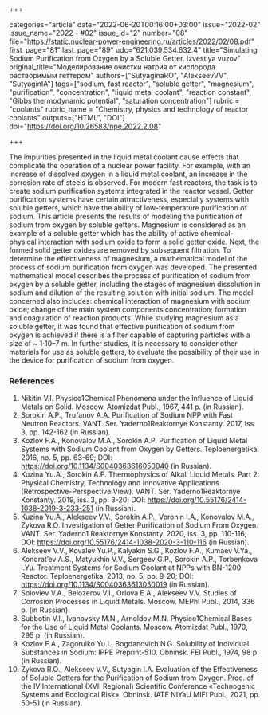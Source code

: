 +++

categories="article"
date="2022-06-20T00:16:00+03:00"
issue="2022-02"
issue_name="2022 - #02"
issue_id="2"
number="08"
file="https://static.nuclear-power-engineering.ru/articles/2022/02/08.pdf"
first_page="81"
last_page="89"
udc="621.039.534.632.4"
title="Simulating Sodium Purification from Oxygen by a Soluble Getter. Izvestiya vuzov"
original_title="Моделирование очистки натрия от кислорода растворимым геттером"
authors=["SutyaginaRО", "AlekseevVV", "SutyaginIА"]
tags=["sodium, fast reactor", "soluble getter", "magnesium", "purification", "concentration", "liquid metal coolant", "reaction constant", "Gibbs thermodynamic potential", "saturation concentration"]
rubric = "coolants"
rubric_name = "Chemistry, physics and technology of reactor coolants"
outputs=["HTML", "DOI"]
doi="https://doi.org/10.26583/npe.2022.2.08"

+++

The impurities presented in the liquid metal coolant cause effects that complicate the operation of a nuclear power facility. For example, with an increase of dissolved oxygen in a liquid metal coolant, an increase in the corrosion rate of steels is observed. For modern fast reactors, the task is to create sodium purification systems integrated in the reactor vessel. Getter purification systems have certain attractiveness, especially systems with soluble getters, which have the ability of low-temperature purification of sodium. This article presents the results of modeling the purification of sodium from oxygen by soluble getters. Magnesium is considered as an example of a soluble getter which has the ability of active chemical-physical interaction with sodium oxide to form a solid getter oxide. Next, the formed solid getter oxides are removed by subsequent filtration. To determine the effectiveness of magnesium, a mathematical model of the process of sodium purification from oxygen was developed. The presented mathematical model describes the process of purification of sodium from oxygen by a soluble getter, including the stages of magnesium dissolution in sodium and dilution of the resulting solution with initial sodium. The model concerned also includes: chemical interaction of magnesium with sodium oxide; change of the main system components concentration; formation and coagulation of reaction products. While studying magnesium as a soluble getter, it was found that effective purification of sodium from oxygen is achieved if there is a filter capable of capturing particles with a size of ~ 1⋅10–7 m. In further studies, it is necessary to consider other materials for use as soluble getters, to evaluate the possibility of their use in the device for purification of sodium from oxygen.

### References

1. Nikitin V.I. Physico1Chemical Phenomena under the Influence of Liquid Metals on Solid. Moscow. Atomizdat Publ., 1967, 441 p. (in Russian).
2. Sorokin A.P., Trufanov A.A. Purification of Sodium NPP with Fast Neutron Reactors. VANT. Ser. Yaderno1Reaktornye Konstanty. 2017, iss. 3, pp. 142-162 (in Russian).
3. Kozlov F.A., Konovalov M.A., Sorokin A.P. Purification of Liquid Metal Systems with Sodium Coolant from Oxygen by Getters. Teploenergetika. 2016, no. 5, pp. 63-69; DOI: https://doi.org/10.1134/S0040363616050040 (in Russian).
4. Kuzina Yu.A., Sorokin A.P. Thermophysics of Alkali Liquid Metals. Part 2: Physical Chemistry, Technology and Innovative Applications (Retrospective-Perspective View). VANT. Ser. Yaderno1Reaktornye Konstanty. 2019, iss. 3, pp. 3-20; DOI: https://doi.org/10.55176/2414-1038-2019-3-233-251 (in Russian).
5. Kuzina Yu.A., Alekseev V.V., Sorokin A.P., Voronin I.A., Konovalov M.A., Zykova R.O. Investigation of Getter Purification of Sodium From Oxygen. VANT. Ser. Yaderno1 Reaktornye Konstanty. 2020, iss. 3, pp. 110-116; DOI: https://doi.org/10.55176/2414-1038-2020-3-110-116 (in Russian).
6. Alekseev V.V., Kovalev Yu.P., Kalyakin S.G., Kozlov F.A., Kumaev V.Ya., Kondrat’ev A.S., Matyukhin V.V., Sergeev G.P., Sorokin A.P., Torbenkova I.Yu. Treatment Systems for Sodium Coolant at NPPs with BN-1200 Reactor. Teploenergetika. 2013, no. 5, pp. 9-20; DOI: https://doi.org/10.1134/S0040363613050019 (in Russian).
7. Soloviev V.A., Belozerov V.I., Orlova E.A., Alekseev V.V. Studies of Corrosion Processes in Liquid Metals. Moscow. MEPhI Publ., 2014, 336 p. (in Russian).
8. Subbotin V.I., Ivanovsky M.N., Arnoldov M.N. Physico1Chemical Bases for the Use of Liquid Metal Coolants. Moscow. Atomizdat Publ., 1970, 295 p. (in Russian).
9. Kozlov F.A., Zagorulko Yu.I., Bogdanovich N.G. Solubility of Individual Substances in Sodium: IPPE Preprint-510. Obninsk. FEI Publ., 1974, 98 p. (in Russian).
10. Zykova R.O., Alekseev V.V., Sutyagin I.A. Evaluation of the Effectiveness of Soluble Getters for the Purification of Sodium from Oxygen. Proc. of the IV International (XVII Regional) Scientific Conference «Technogenic Systems and Ecological Risk». Obninsk. IATE NIYaU MIFI Publ., 2021, pp. 50-51 (in Russian).